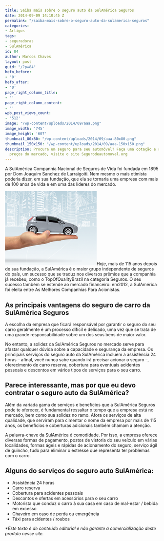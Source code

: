```yaml
---
title: Saiba mais sobre o seguro auto da SulAmérica Seguros
date: 2014-09-09 14:10:45 Z
permalink: "/saiba-mais-sobre-o-seguro-auto-da-sulamerica-seguros"
categories:
- Artigos
tags:
- seguradoras
- SulAmérica
id: 84
author: Marcos Chaves
layout: post
guid: "/?p=84"
hefo_before:
- '0'
hefo_after:
- '0'
page_right_column_title:
- ''
page_right_column_content:
- ''
wpb_post_views_count:
- '512'
image: "/wp-content/uploads/2014/09/aaa.png"
image_width: '745'
image_height: '607'
thumbnail_80x80: "/wp-content/uploads/2014/09/aaa-80x80.png"
thumbnail_150x150: "/wp-content/uploads/2014/09/aaa-150x150.png"
description: Procura um seguro para seu automóvel? Faça uma cotação e receba os melhores
  preços do mercado, visite o site Segurodeautomovel.org
---
```


A SulAmérica Companhia Nacional de Seguros de Vida foi fundada em 1895 por Dom Joaquim Sanchez de Larraigoiti. Nem mesmo o mais otimista poderia dizer, em sua fundação, que ela se tornaria uma empresa com mais de 100 anos de vida e em uma das líderes do mercado.

[<img class="alignleft wp-image-3251 size-medium" title="Saiba mais sobre o seguro auto da SulAmérica Seguros" src="/wp-content/uploads/2014/09/aaa-300x244.png" alt="Saiba mais sobre o seguro auto da SulAmérica Seguros" width="300" height="244" />](/wp-content/uploads/2014/09/aaa.png)Hoje, mais de 115 anos depois de sua fundação, a SulAmérica é o maior grupo independente de seguros do país, um sucesso que se traduz nos diversos prêmios que a companhia já recebeu, como o TopOfQualityBrazil na categoria Seguros. O seu sucesso também se estende ao mercado financeiro: em2012, a SulAmérica foi eleita entre As Melhores Companhias Para Acionistas.

## As principais vantagens do seguro de carro da SulAmérica Seguros

A escolha da empresa que ficará responsável por garantir o seguro do seu carro geralmente é um processo difícil e delicado, uma vez que se trata de uma grande responsabilidade sobre um dos seus bens de maior valor.

No entanto, a solidez da SulAmérica Seguros no mercado serve para afastar qualquer dúvida sobre a capacidade e segurança da empresa. Os principais serviços do seguro auto da SulAmérica incluem a assistência 24 horas – afinal, você nunca sabe quando irá precisar acionar o seguro –, oferecimento de carro reserva, cobertura para eventuais acidentes pessoais e descontos em vários tipos de serviços para o seu carro.

## Parece interessante, mas por que eu devo contratar o seguro auto da SulAmérica?

Além da variada gama de serviços e benefícios que a SulAmérica Seguros pode te oferecer, é fundamental ressaltar o tempo que a empresa está no mercado, bem como sua solidez no ramo. Afora os serviços de alta qualidade, que serviram para cimentar o nome da empresa por mais de 115 anos, os benefícios e coberturas adicionais também chamam a atenção.

A palavra-chave da SulAmérica é comodidade. Por isso, a empresa oferece diversas formas de pagamento, postos de vistoria do seu veículo em várias localidades, formas ágeis e rápidas de acionamento do seguro, serviço ágil de guincho, tudo para eliminar o estresse que representa ter problemas com o carro.

## Alguns do serviços do seguro auto SulAmérica:

  * Assistência 24 horas
  * Carro reserva
  * Cobertura para acidentes pessoais
  * Descontos e ofertas em acessórios para o seu carro
  * Motorista que conduz o carro à sua casa em caso de mal-estar / bebida em excesso
  * Chaveiro em caso de perda ou emergência
  * Táxi para acidentes / roubos

_*Este texto é de conteúdo editorial e não garante a comercialização deste produto nesse site._